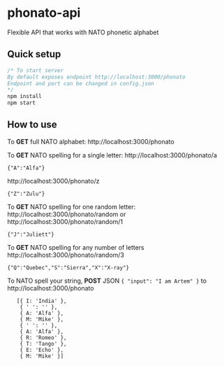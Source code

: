 # phonato-api
Flexible API that works with NATO phonetic alphabet

## Quick setup
```typescript
/* To start server
By default exposes endpoint http://localhost:3000/phonato
Endpoint and port can be changed in config.json
*/
npm install
npm start
```

## How to use
To **GET** full NATO alphabet:
http://localhost:3000/phonato

To **GET** NATO spelling for a single letter:
http://localhost:3000/phonato/a
```
{"A":"Alfa"}
```
http://localhost:3000/phonato/z
```
{"Z":"Zulu"}
```

To **GET** NATO spelling for one random letter:
http://localhost:3000/phonato/random
or
http://localhost:3000/phonato/random/1
```
{"J":"Juliett"}
```

To **GET** NATO spelling for any number of letters
http://localhost:3000/phonato/random/3
```
{"Q":"Quebec","S":"Sierra","X":"X-ray"}
```

To NATO spell your string, **POST** JSON `{ "input": "I am Artem" }` to http://localhost:3000/phonato
```
   [{ I: 'India' },
    { ' ': '' },
    { A: 'Alfa' },
    { M: 'Mike' },
    { ' ': '' },
    { A: 'Alfa' },
    { R: 'Romeo' },
    { T: 'Tango' },
    { E: 'Echo' },
    { M: 'Mike' }]
```